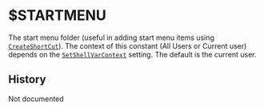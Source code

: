 # $STARTMENU

The start menu folder (useful in adding start menu items using [`CreateShortCut`][1]). The context of this constant (All Users or Current user) depends on the [`SetShellVarContext`][2] setting. The default is the current user.

## History

Not documented

[1]: ../Commands/CreateShortCut.md
[2]: ../Commands/SetShellVarContext.md
